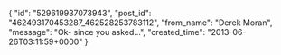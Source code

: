  {
   "id": "529619937073943",
   "post_id": "462493170453287_462528253783112",
   "from_name": "Derek Moran",
   "message": "Ok- since you asked...",
   "created_time": "2013-06-26T03:11:59+0000"
 }
